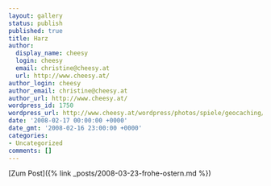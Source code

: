 ```yaml
---
layout: gallery
status: publish
published: true
title: Harz
author:
  display_name: cheesy
  login: cheesy
  email: christine@cheesy.at
  url: http://www.cheesy.at/
author_login: cheesy
author_email: christine@cheesy.at
author_url: http://www.cheesy.at/
wordpress_id: 1750
wordpress_url: http://www.cheesy.at/wordpress/photos/spiele/geocaching/2008-2009/harz/
date: '2008-02-17 00:00:00 +0000'
date_gmt: '2008-02-16 23:00:00 +0000'
categories:
- Uncategorized
comments: []
---
```


[Zum Post]({% link _posts/2008-03-23-frohe-ostern.md %})
<!--:-->
